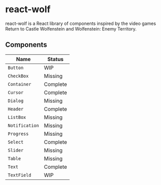 # react-wolf

react-wolf is a React library of components inspired by the video games Return to Castle Wolfenstein and Wolfenstein: Enemy Territory.

## Components
| Name | Status |
| ---- | ------ |
| `Button` | WIP |
| `CheckBox` | Missing |
| `Container` | Complete |
| `Cursor` | Complete |
| `Dialog` | Missing |
| `Header` | Complete |
| `ListBox` | Missing |
| `Notification` | Missing |
| `Progress` | Missing |
| `Select` | Complete |
| `Slider` | Missing |
| `Table` | Missing |
| `Text` | Complete |
| `TextField` | WIP |
